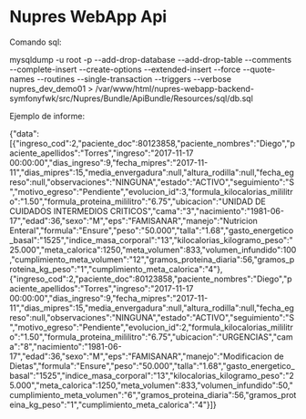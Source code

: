 Nupres WebApp Api
========================

Comando sql:

mysqldump -u root -p --add-drop-database --add-drop-table --comments --complete-insert --create-options --extended-insert --force  --quote-names --routines --single-transaction --triggers --verbose nupres_dev_demo01 > /var/www/html/nupres-webapp-backend-symfonyfwk/src/Nupres/Bundle/ApiBundle/Resources/sql/db.sql

Ejemplo de informe:


{"data":[{"ingreso_cod":2,"paciente_doc":80123858,"paciente_nombres":"Diego","paciente_apellidos":"Torres","ingreso":"2017-11-17 00:00:00","dias_ingreso":9,"fecha_mipres":"2017-11-11","dias_mipres":15,"media_envergadura":null,"altura_rodilla":null,"fecha_egreso":null,"observaciones":"NINGUNA","estado":"ACTIVO","seguimiento":"S","motivo_egreso":"Pendiente","evolucion_id":3,"formula_kilocalorias_mililitro":"1.50","formula_proteina_mililitro":"6.75","ubicacion":"UNIDAD DE CUIDADOS INTERMEDIOS CRITICOS","cama":"3","nacimiento":"1981-06-17","edad":36,"sexo":"M","eps":"FAMISANAR","manejo":"Nutricion Enteral","formula":"Ensure","peso":"50.000","talla":"1.68","gasto_energetico_basal":"1525","indice_masa_corporal":"13","kilocalorias_kilogramo_peso":"25.000","meta_calorica":1250,"meta_volumen":833,"volumen_infundido":100,"cumplimiento_meta_volumen":"12","gramos_proteina_diaria":56,"gramos_proteina_kg_peso":"1","cumplimiento_meta_calorica":"4"},{"ingreso_cod":2,"paciente_doc":80123858,"paciente_nombres":"Diego","paciente_apellidos":"Torres","ingreso":"2017-11-17 00:00:00","dias_ingreso":9,"fecha_mipres":"2017-11-11","dias_mipres":15,"media_envergadura":null,"altura_rodilla":null,"fecha_egreso":null,"observaciones":"NINGUNA","estado":"ACTIVO","seguimiento":"S","motivo_egreso":"Pendiente","evolucion_id":2,"formula_kilocalorias_mililitro":"1.50","formula_proteina_mililitro":"6.75","ubicacion":"URGENCIAS","cama":"8","nacimiento":"1981-06-17","edad":36,"sexo":"M","eps":"FAMISANAR","manejo":"Modificacion de Dietas","formula":"Ensure","peso":"50.000","talla":"1.68","gasto_energetico_basal":"1525","indice_masa_corporal":"13","kilocalorias_kilogramo_peso":"25.000","meta_calorica":1250,"meta_volumen":833,"volumen_infundido":50,"cumplimiento_meta_volumen":"6","gramos_proteina_diaria":56,"gramos_proteina_kg_peso":"1","cumplimiento_meta_calorica":"4"}]}